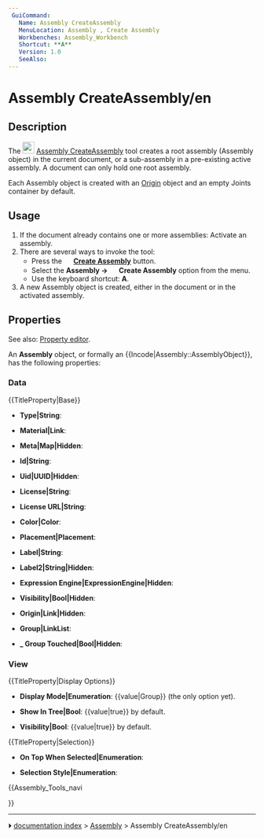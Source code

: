 ```yaml
---
 GuiCommand:
   Name: Assembly CreateAssembly
   MenuLocation: Assembly , Create Assembly
   Workbenches: Assembly_Workbench
   Shortcut: **A**
   Version: 1.0
   SeeAlso: 
---
```


# Assembly CreateAssembly/en

## Description

The <img alt="" src=images/Assembly_CreateAssembly.svg  style="width:24px;"> [Assembly CreateAssembly](Assembly_CreateAssembly.md) tool creates a root assembly (Assembly object) in the current document, or a sub-assembly in a pre-existing active assembly. A document can only hold one root assembly.

Each Assembly object is created with an [Origin](App_OriginGroupExtension.md) object and an empty Joints container by default.

## Usage

1.  If the document already contains one or more assemblies: Activate an assembly.
2.  There are several ways to invoke the tool:
    -   Press the **<img src="images/Assembly_CreateAssembly.svg" width=16px> [Create Assembly](Assembly_CreateAssembly.md)** button.
    -   Select the **Assembly → <img src="images/Assembly_CreateAssembly.svg" width=16px> Create Assembly** option from the menu.
    -   Use the keyboard shortcut: **A**.
3.  A new Assembly object is created, either in the document or in the activated assembly.

## Properties

See also: [Property editor](Property_editor.md).

An **Assembly** object, or formally an {{Incode|Assembly::AssemblyObject}}, has the following properties:

### Data


{{TitleProperty|Base}}

-    **Type|String**:

-    **Material|Link**:

-    **Meta|Map|Hidden**:

-    **Id|String**:

-    **Uid|UUID|Hidden**:

-    **License|String**:

-    **License URL|String**:

-    **Color|Color**:

-    **Placement|Placement**:

-    **Label|String**:

-    **Label2|String|Hidden**:

-    **Expression Engine|ExpressionEngine|Hidden**:

-    **Visibility|Bool|Hidden**:

-    **Origin|Link|Hidden**:

-    **Group|LinkList**:

-    **_ Group Touched|Bool|Hidden**:

### View


{{TitleProperty|Display Options}}

-    **Display Mode|Enumeration**: {{value|Group}} (the only option yet).

-    **Show In Tree|Bool**: {{value|true}} by default.

-    **Visibility|Bool**: {{value|true}} by default.


{{TitleProperty|Selection}}

-    **On Top When Selected|Enumeration**:

-    **Selection Style|Enumeration**:





{{Assembly_Tools_navi

}}



---
⏵ [documentation index](../README.md) > [Assembly](Assembly_Workbench.md) > Assembly CreateAssembly/en
